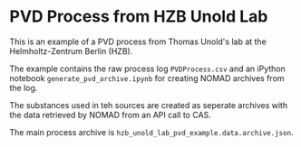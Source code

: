 # PVD Process from HZB Unold Lab
This is an example of a PVD process from Thomas Unold's lab at the Helmholtz-Zentrum Berlin (HZB).

The example contains the raw process log `PVDProcess.csv` and an iPython notebook `generate_pvd_archive.ipynb` for creating NOMAD archives from the log.

The substances used in teh sources are created as seperate archives with the data retrieved by NOMAD from an API call to CAS.

The main process archive is `hzb_unold_lab_pvd_example.data.archive.json`.